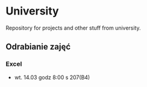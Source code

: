 # University
Repository for projects and other stuff from university.

## Odrabianie zajęć

### Excel
- wt. 14.03 godz 8:00 s 207(B4)
